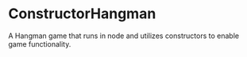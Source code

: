 # ConstructorHangman
A Hangman game that runs in node and utilizes constructors to enable game functionality.
